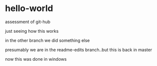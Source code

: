 hello-world
===========

assessment of git-hub

just seeing how this works

in the other branch we did something else

presumably we are in the readme-edits branch..but this is back in master


now this was done in windows